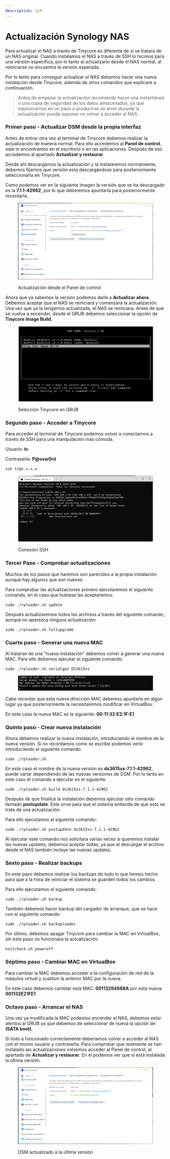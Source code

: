```yaml
---
description: JLM
---
```


# Actualización Synology NAS

Para actualizar el NAS a través de Tinycore es diferente de si se tratara de un NAS original. Cuando instalamos el NAS a través de SSH lo hicimos para una versión especifica, por lo tanto al actualizarlo desde el NAS normal, al reiniciarse no encuentra la versión esperada.

Por lo tanto para conseguir actualizar el NAS debemos hacer una nueva instalación desde Tinycore, además de otros comandos que explicare a continuación.

> Antes de empezar la actualización recomiendo hacer una instantánea o una copia de seguridad de los datos almacenados, ya que equivocarnos en un paso o producirse un error durante la actualización puede suponer no volver a acceder al NAS.

### Primer paso - Actualizar DSM desde la propia interfaz

Antes de entrar otra vez al terminal de Tinycore debemos realizar la actualización de manera normal. Para ello accedemos al **Panel de control**, este lo encontramos en el escritorio o en las aplicaciones. Después de eso accedemos al apartado **Actualizar y restaurar**.&#x20;

Desde ahí descargamos la actualización y la instalaremos normalmente, debemos fijarnos que versión esta descargándose para posteriormente seleccionarla en Tinycore.

Como podemos ver en la siguiente imagen la versión que se ha descargado es la **7.1.1-42962**, por lo que deberemos apuntarla para posteriormente recordarla.

<figure><img src="../../../.gitbook/assets/image (10) (1) (2).png" alt=""><figcaption><p>Actualización desde el Panel de control</p></figcaption></figure>

Ahora que ya sabemos la versión podemos darle a **Actualizar ahora**. Debemos aceptar que el NAS se reiniciará y comenzará la actualización. Una vez que ya la tengamos actualizada, el NAS se reiniciara. Antes de que se vuelva a encender, desde el GRUB debemos seleccionar la opción de **Tinycore Image Build.**

<figure><img src="../../../.gitbook/assets/image (1) (1).png" alt=""><figcaption><p>Selección Tinycore en GRUB</p></figcaption></figure>

### Segundo paso - Acceder a Tinycore

Para acceder al terminal de Tinycore podemos volver a conectarnos a través de SSH para una manipulación mas cómoda.

Usuario: **tc**

Contraseña: **P@ssw0rd**

```
ssh tc@x.x.x.x
```

<figure><img src="../../../.gitbook/assets/image (222).png" alt=""><figcaption><p>Conexión SSH</p></figcaption></figure>

### Tercer Paso - Comprobar actualizaciones

Muchos de los pasos que haremos son parecidos a la propia instalación aunque hay algunos que son nuevos.

Para comprobar las actualizaciones primero ejecutaremos el siguiente comando, en el caso que hubiese las aceptaremos:

```
sudo ./rploader.sh update
```

Después actualizaremos todos los archivos a través del siguiente comando, aunque no aparezca ninguna actualización:

```
sudo ./rploader.sh fullupgrade
```

### Cuarto paso - Generar una nueva MAC

Al tratarse de una "nueva instalación" debemos volver a generar una nueva MAC. Para ello debemos ejecutar el siguiente comando:

```
sudo ./rploader.sh serialgen DS3615xs
```

<figure><img src="../../../.gitbook/assets/image (12) (1).png" alt=""><figcaption></figcaption></figure>

Cabe recordar que esta nueva dirección MAC debemos apuntarla en algún lugar ya que posteriormente la necesitaremos modificar en VirtualBox.

En este caso la nueva MAC es la siguiente: **00:11:32:E2:1F:E1**

### Quinto paso - Crear nueva instalación

Ahora debemos realizar la nueva instalación, introduciendo el nombre de la nueva versión. Si no recordamos como se escribe podemos verlo introduciendo el siguiente comando:

```
sudo ./rploader.sh
```

En este caso el nombre de la nueva versión es **ds3615xs-7.1.1-42962**, puede variar dependiendo de las nuevas versiones de DSM. Por lo tanto en este caso el comando a ejecutar es el siguiente:

```
sudo ./rploader.sh build ds3615xs-7.1.1-42962
```

Después de que finalice la instalación debemos ejecutar otro comando llamado **postupdate**. Este sirve para que el sistema entienda de que esto se trata de una actualización.

Para ello ejecutamos el siguiente comando:

```
sudo ./rploader.sh postupdate ds3615xs-7.1.1-42962
```

Al ejecutar este comando nos solicitara varias veces si queremos instalar las nuevas updates, debemos aceptar todas, ya que al descargar el archivo desde el NAS también incluye las nuevas updates.

### Sexto paso - Realizar backups

En este paso debemos realizar los backups de todo lo que hemos hecho para que a la hora de reiniciar el sistema se guarden todos los cambios

Para ello ejecutamos el siguiente comando:

```
sudo ./rploader.sh backup
```

También debemos hacer backup del cargador de arranque, que se hace con el siguiente comando:

```
sudo ./rploader.sh backuploader
```

Por último, debemos apagar Tinycore para cambiar la MAC en VirtualBox, sin este paso no funcionara la actualización:

```
exitcheck.sh poweroff
```

### Séptimo paso - Cambiar MAC en VirtualBox

Para cambiar la MAC debemos acceder a la configuración de red de la máquina virtual y sustituir la anterior MAC por la nueva.

En este caso debemos cambiar esta MAC: **00113294688A** por esta nueva: **001132E21FE1**

### **Octavo paso - Arrancar el NAS**

Una vez ya modificada la MAC podemos encender el NAS, debemos estar atentos al GRUB ya que debemos de seleccionar de nueva la opción de **(SATA boot)**.

Si todo a funcionado correctamente deberíamos volver a acceder al NAS con el mismo usuario y contraseña. Para comprobar que realmente se han instalado las actualizaciones volvemos acceder al Panel de control, al apartado de **Actualizar y restaurar**. En el podemos ver que si está instalada la última versión.

<figure><img src="../../../.gitbook/assets/image (5) (1).png" alt=""><figcaption><p>DSM actualizado a la última versión</p></figcaption></figure>

